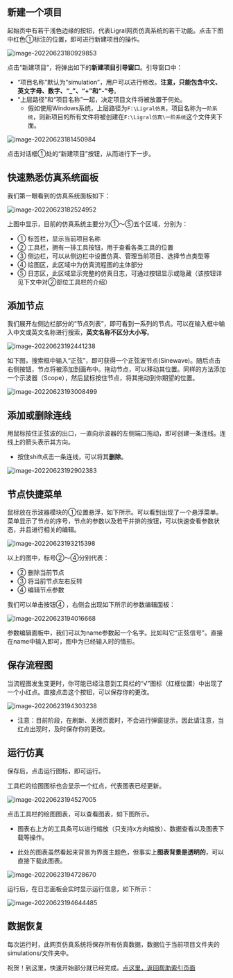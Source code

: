 ## 新建一个项目
起始页中有若干浅色边缘的按钮，代表Ligral网页仿真系统的若干功能。点击下图中红色①标注的位置，即可进行新建项目的操作。

![image-20220623180929853](pics/起始页页面.png)


点击“新建项目”，将弹出如下的**新建项目引导窗口**。引导窗口中：

- “项目名称”默认为“simulation”，用户可以进行修改。**注意，只能包含中文、英文字母、数字、“_”、“+”和“-”号**。
- “上层路径”和“项目名称”一起，决定项目文件将被放置于何处。
  - 假如使用Windows系统，上层路径为`F:\Ligral仿真`，项目名称为`一阶系统`，则新项目的所有文件将被创建在`F:\Ligral仿真\一阶系统`这个文件夹下面。

![image-20220623181450984](pics/新建项目引导窗口.png)

点击对话框①处的“新建项目”按钮，从而进行下一步。



## 快速熟悉仿真系统面板

我们第一眼看到的仿真系统面板如下：

![image-20220623182524952](pics/仿真系统页面.png)

上图中显示，目前的仿真系统主要分为①～⑤五个区域，分别为：

- ① 标签栏，显示当前项目名称
- ② 工具栏，拥有一排工具按钮，用于查看各类工具的位置
- ③ 侧边栏，可以从侧边栏中设置仿真、管理当前项目、选择节点类型等
- ④ 绘图区，此区域中为仿真流程图的主体部分
- ⑤ 日志区，此区域显示完整的仿真日志，可通过按钮显示或隐藏（该按钮详见下文中对②部位工具栏的介绍）

## 添加节点

我们展开左侧边栏部分的“节点列表”，即可看到一系列的节点。可以在输入框中输入中文或英文名称进行搜索，**英文名称不区分大小写**。

![image-20220623192441238](pics/节点列表.png)

如下图，搜索框中输入“正弦”，即可获得一个正弦波节点(Sinewave)。随后点击右侧按钮，节点将被添加到画布中。拖动节点，可以移动其位置。同样的方法添加一个示波器（Scope），然后鼠标按住节点，将其拖动到你期望的位置。

![image-20220623193008499](pics/添加示波器-未连线.png)

## 添加或删除连线

用鼠标按住正弦波的出口，一直向示波器的左侧端口拖动，即可创建一条连线。连线上的箭头表示其方向。
- 按住shift点击一条连线，可以将其**删除**。

![image-20220623192902383](pics/添加示波器.png)

## 节点快捷菜单

鼠标放在示波器模块的①位置悬浮，如下所示。可以看到出现了一个悬浮菜单。菜单显示了节点的序号，节点的参数以及若干并排的按钮，可以快速查看参数状态，并且进行相关的编辑。

![image-20220623193215398](pics/修改参数.png)

以上的图中，标号②～④分别代表：

- ② 删除当前节点
- ③ 将当前节点左右反转
- ④ 编辑节点参数

我们可以单击按钮④ ，右侧会出现如下所示的参数编辑面板：

![image-20220623194016668](pics/参数编辑面板.png)

参数编辑面板中，我们可以为name参数起一个名字。比如叫它“正弦信号”。直接在name中输入即可，图中为已经输入时的情形。

## 保存流程图

当流程图发生变更时，你可能已经注意到工具栏的“√”图标（红框位置）中出现了一个小红点。直接点击这个按钮，可以保存你的更改。

![image-20220623194303238](pics/保存流程图.png)

- 注意：目前阶段，在刷新、关闭页面时，不会进行弹窗提示，因此请注意，当红点出现时，及时保存你的更改。

## 运行仿真

保存后，点击运行图标，即可运行。

工具栏的绘图图标也会显示一个红点，代表图表已经更新。

![image-20220623194527005](pics/运行仿真.png)

点击工具栏的绘图图表，可以查看图表，如下图所示。

- 图表右上方的工具条可以进行缩放（只支持x方向缩放）、数据查看以及图表下载等操作。

- 此处的图表虽然看起来背景为界面主题色，但事实上**图表背景是透明的**，可以直接下载此图表。

![image-20220623194728670](pics/查看图表.png)

运行后，在日志面板会实时显示运行信息，如下所示：

![image-20220623194644485](pics/实时显示运行信息.png)

## 数据恢复
每次运行时，此网页仿真系统将保存所有仿真数据，数据位于当前项目文件夹的simulations/文件夹中。



祝贺！到这里，快速开始部分就已经完成。[点这里，返回帮助索引页面](./README.md)
